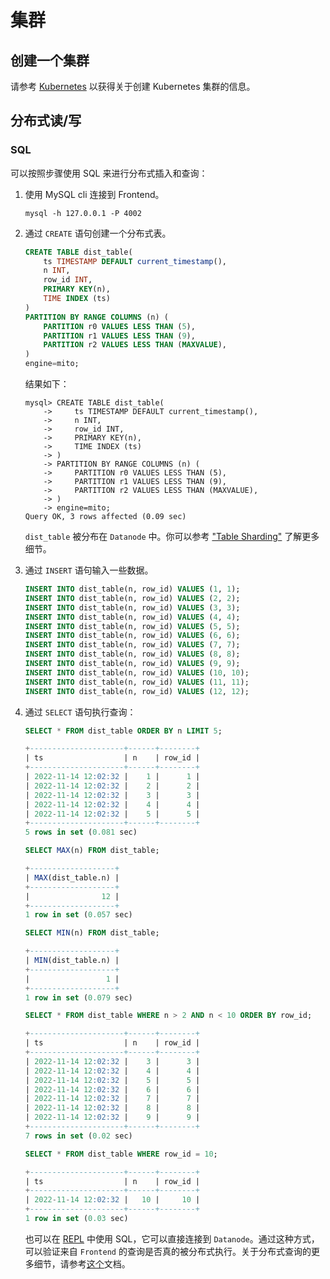 # 集群

## 创建一个集群

请参考 [Kubernetes](./operations/kubernetes.md) 以获得关于创建 Kubernetes 集群的信息。

## 分布式读/写

### SQL

可以按照步骤使用 SQL 来进行分布式插入和查询：

1. 使用 MySQL cli 连接到 Frontend。

   ```shell
   mysql -h 127.0.0.1 -P 4002
   ```

2. 通过 `CREATE` 语句创建一个分布式表。

   ```SQL
   CREATE TABLE dist_table(
       ts TIMESTAMP DEFAULT current_timestamp(),
       n INT,
       row_id INT,
       PRIMARY KEY(n),
       TIME INDEX (ts)
   )
   PARTITION BY RANGE COLUMNS (n) (
       PARTITION r0 VALUES LESS THAN (5),
       PARTITION r1 VALUES LESS THAN (9),
       PARTITION r2 VALUES LESS THAN (MAXVALUE),
   )
   engine=mito;
   ```

   结果如下：

   ```shell
   mysql> CREATE TABLE dist_table(
       ->     ts TIMESTAMP DEFAULT current_timestamp(),
       ->     n INT,
       ->     row_id INT,
       ->     PRIMARY KEY(n),
       ->     TIME INDEX (ts)
       -> )
       -> PARTITION BY RANGE COLUMNS (n) (
       ->     PARTITION r0 VALUES LESS THAN (5),
       ->     PARTITION r1 VALUES LESS THAN (9),
       ->     PARTITION r2 VALUES LESS THAN (MAXVALUE),
       -> )
       -> engine=mito;
   Query OK, 3 rows affected (0.09 sec)
   ```

   `dist_table` 被分布在 `Datanode` 中。你可以参考 ["Table Sharding"](/developer-guide/frontend/table-sharding) 了解更多细节。

3. 通过 `INSERT` 语句输入一些数据。

   ```SQL
   INSERT INTO dist_table(n, row_id) VALUES (1, 1);
   INSERT INTO dist_table(n, row_id) VALUES (2, 2);
   INSERT INTO dist_table(n, row_id) VALUES (3, 3);
   INSERT INTO dist_table(n, row_id) VALUES (4, 4);
   INSERT INTO dist_table(n, row_id) VALUES (5, 5);
   INSERT INTO dist_table(n, row_id) VALUES (6, 6);
   INSERT INTO dist_table(n, row_id) VALUES (7, 7);
   INSERT INTO dist_table(n, row_id) VALUES (8, 8);
   INSERT INTO dist_table(n, row_id) VALUES (9, 9);
   INSERT INTO dist_table(n, row_id) VALUES (10, 10);
   INSERT INTO dist_table(n, row_id) VALUES (11, 11);
   INSERT INTO dist_table(n, row_id) VALUES (12, 12);
   ```

4. 通过 `SELECT` 语句执行查询：

   ```sql
   SELECT * FROM dist_table ORDER BY n LIMIT 5;
   ```

   ```sql
   +---------------------+------+--------+
   | ts                  | n    | row_id |
   +---------------------+------+--------+
   | 2022-11-14 12:02:32 |    1 |      1 |
   | 2022-11-14 12:02:32 |    2 |      2 |
   | 2022-11-14 12:02:32 |    3 |      3 |
   | 2022-11-14 12:02:32 |    4 |      4 |
   | 2022-11-14 12:02:32 |    5 |      5 |
   +---------------------+------+--------+
   5 rows in set (0.081 sec)
   ```

   ```sql
   SELECT MAX(n) FROM dist_table;
   ```

   ```sql
   +-------------------+
   | MAX(dist_table.n) |
   +-------------------+
   |                12 |
   +-------------------+
   1 row in set (0.057 sec)
   ```

   ```sql
   SELECT MIN(n) FROM dist_table;
   ```

   ```sql
   +-------------------+
   | MIN(dist_table.n) |
   +-------------------+
   |                 1 |
   +-------------------+
   1 row in set (0.079 sec)
   ```

   ```sql
   SELECT * FROM dist_table WHERE n > 2 AND n < 10 ORDER BY row_id;
   ```

   ```sql
   +---------------------+------+--------+
   | ts                  | n    | row_id |
   +---------------------+------+--------+
   | 2022-11-14 12:02:32 |    3 |      3 |
   | 2022-11-14 12:02:32 |    4 |      4 |
   | 2022-11-14 12:02:32 |    5 |      5 |
   | 2022-11-14 12:02:32 |    6 |      6 |
   | 2022-11-14 12:02:32 |    7 |      7 |
   | 2022-11-14 12:02:32 |    8 |      8 |
   | 2022-11-14 12:02:32 |    9 |      9 |
   +---------------------+------+--------+
   7 rows in set (0.02 sec)
   ```

   ```sql
   SELECT * FROM dist_table WHERE row_id = 10;
   ```

   ```sql
   +---------------------+------+--------+
   | ts                  | n    | row_id |
   +---------------------+------+--------+
   | 2022-11-14 12:02:32 |   10 |     10 |
   +---------------------+------+--------+
   1 row in set (0.03 sec)
   ```

   也可以在 [REPL](./operations/cli-repl.md) 中使用 SQL，它可以直接连接到 `Datanode`。通过这种方式，可以验证来自 `Frontend` 的查询是否真的被分布式执行。关于分布式查询的更多细节，请参考[这个](/developer-guide/frontend/distributed-querying)文档。
